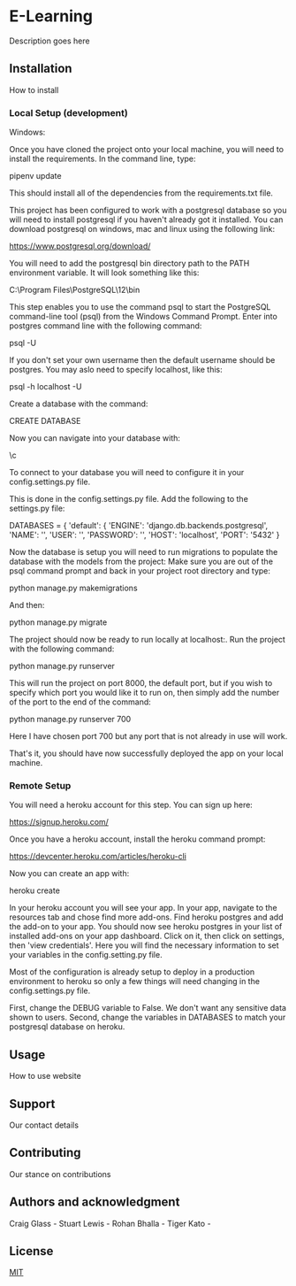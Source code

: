 # E-Learning

Description goes here

## Installation

How to install

### Local Setup (development)

Windows:

Once you have cloned the project onto your local machine, you will need to install the requirements. 
In the command line, type:

pipenv update

This should install all of the dependencies from the requirements.txt file.

This project has been configured to work with a postgresql database so you will need to install postgresql
if you haven't already got it installed. You can download postgresql on windows, mac and linux using the following
link:

https://www.postgresql.org/download/

You will need to add the postgresql bin directory path to the PATH environment variable. It will
look something like this:

C:\Program Files\PostgreSQL\12\bin

This step enables you to use the command psql to start the PostgreSQL command-line tool (psql) from the Windows Command Prompt.
Enter into postgres command line with the following command:

psql -U <username>
  
If you don't set your own username then the default username should be postgres. You may aslo need to specify localhost, like this:

psql -h localhost -U <username>

Create a database with the command:

CREATE DATABASE <database-name>
  
Now you can navigate into your database with:

\c <database-name>
  
To connect to your database you will need to configure it in your config.settings.py file.


This is done in
the config.settings.py file. Add the following to the settings.py file:

DATABASES = {
    'default': {
      'ENGINE': 'django.db.backends.postgresql',
      'NAME': '<name-of-database>',
      'USER': '<your-postgres-username>',
      'PASSWORD': '<postgres-password>',
      'HOST': 'localhost',
      'PORT': '5432'
}

Now the database is setup you will need to run migrations to populate the database with the models from the project:
Make sure you are out of the psql command prompt and back in your project root directory and type:

python manage.py makemigrations

And then:

python manage.py migrate

The project should now be ready to run locally at localhost:<port>. 
Run the project with the following command:
  
  python manage.py runserver
  
This will run the project on port 8000, the default port, but if you wish to specify which port 
you would like it to run on, then simply add the number of the port to the end of the command:

  python manage.py runserver 700

Here I have chosen port 700 but any port that is not already in use will work.

That's it, you should have now successfully deployed the app on your local machine.


### Remote Setup

You will need a heroku account for this step. You can sign up here:

https://signup.heroku.com/ 

Once you have a heroku account, install the heroku command prompt:

https://devcenter.heroku.com/articles/heroku-cli

Now you can create an app with:

heroku create <app-name>

In your heroku account you will see your app. In your app, navigate to the resources tab and chose find more add-ons. 
Find heroku postgres and add the add-on to your app. You should now see heroku postgres in your list of installed add-ons
on your app dashboard. Click on it, then click on settings, then 'view credentials'.
Here you will find the necessary information to set your variables in the config.setting.py file.

Most of the configuration is already setup to deploy in a production environment to heroku so only a few things will
need changing in the config.settings.py file. 

First, change the DEBUG variable to False. We don't want any sensitive data shown to users. 
Second, change the variables in DATABASES to match your postgresql database on heroku.

## Usage

How to use website

## Support

Our contact details

## Contributing

Our stance on contributions

## Authors and acknowledgment

Craig Glass - 
Stuart Lewis - 
Rohan Bhalla - 
Tiger Kato - 

## License

[MIT](https://choosealicense.com/licenses/mit/)
